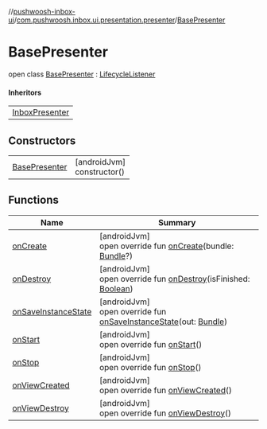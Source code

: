 //[pushwoosh-inbox-ui](../../../index.md)/[com.pushwoosh.inbox.ui.presentation.presenter](../index.md)/[BasePresenter](index.md)

# BasePresenter

open class [BasePresenter](index.md) : [LifecycleListener](../../com.pushwoosh.inbox.ui.presentation.lifecycle/-lifecycle-listener/index.md)

#### Inheritors

| |
|---|
| [InboxPresenter](../-inbox-presenter/index.md) |

## Constructors

| | |
|---|---|
| [BasePresenter](-base-presenter.md) | [androidJvm]<br>constructor() |

## Functions

| Name | Summary |
|---|---|
| [onCreate](on-create.md) | [androidJvm]<br>open override fun [onCreate](on-create.md)(bundle: [Bundle](https://developer.android.com/reference/kotlin/android/os/Bundle.html)?) |
| [onDestroy](on-destroy.md) | [androidJvm]<br>open override fun [onDestroy](on-destroy.md)(isFinished: [Boolean](https://kotlinlang.org/api/latest/jvm/stdlib/kotlin-stdlib/kotlin/-boolean/index.html)) |
| [onSaveInstanceState](on-save-instance-state.md) | [androidJvm]<br>open override fun [onSaveInstanceState](on-save-instance-state.md)(out: [Bundle](https://developer.android.com/reference/kotlin/android/os/Bundle.html)) |
| [onStart](on-start.md) | [androidJvm]<br>open override fun [onStart](on-start.md)() |
| [onStop](on-stop.md) | [androidJvm]<br>open override fun [onStop](on-stop.md)() |
| [onViewCreated](on-view-created.md) | [androidJvm]<br>open override fun [onViewCreated](on-view-created.md)() |
| [onViewDestroy](on-view-destroy.md) | [androidJvm]<br>open override fun [onViewDestroy](on-view-destroy.md)() |
